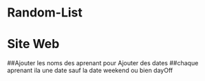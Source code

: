 # Random-List
 
# Site Web 
##Ajouter les noms des aprenant pour Ajouter des dates 
##chaque aprenant ila une date sauf la date weekend ou bien dayOff
